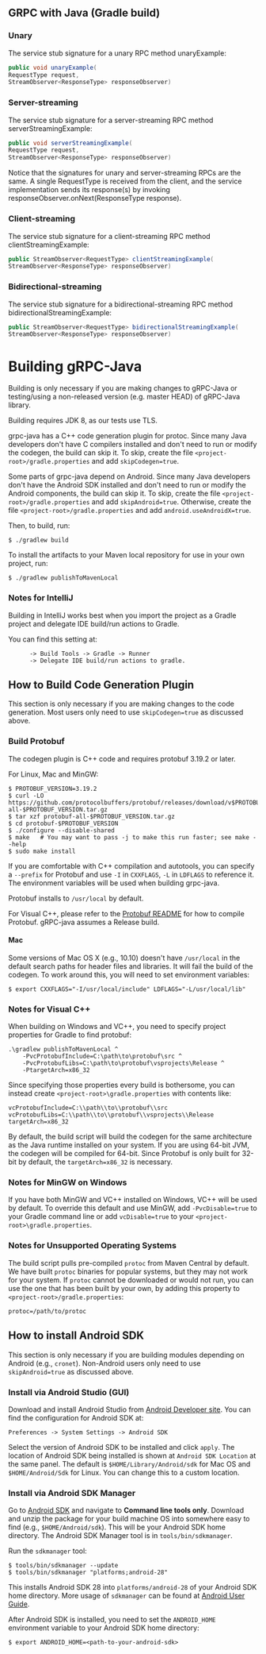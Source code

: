 ## GRPC with Java (Gradle build)

### Unary
The service stub signature for a unary RPC method unaryExample:
```java
public void unaryExample(
RequestType request,
StreamObserver<ResponseType> responseObserver)
```
### Server-streaming
The service stub signature for a server-streaming RPC method serverStreamingExample:
```java
public void serverStreamingExample(
RequestType request,
StreamObserver<ResponseType> responseObserver)
```
Notice that the signatures for unary and server-streaming RPCs are the same. A single RequestType is received from the client, and the service implementation sends its response(s) by invoking responseObserver.onNext(ResponseType response).

### Client-streaming
The service stub signature for a client-streaming RPC method clientStreamingExample:
```java
public StreamObserver<RequestType> clientStreamingExample(
StreamObserver<ResponseType> responseObserver)
```
### Bidirectional-streaming
The service stub signature for a bidirectional-streaming RPC method bidirectionalStreamingExample:
```java
public StreamObserver<RequestType> bidirectionalStreamingExample(
StreamObserver<ResponseType> responseObserver)
```

Building gRPC-Java
==================

Building is only necessary if you are making changes to gRPC-Java or testing/using a non-released
version (e.g. master HEAD) of gRPC-Java library.

Building requires JDK 8, as our tests use TLS.

grpc-java has a C++ code generation plugin for protoc. Since many Java
developers don't have C compilers installed and don't need to run or modify the
codegen, the build can skip it. To skip, create the file
`<project-root>/gradle.properties` and add `skipCodegen=true`.

Some parts of grpc-java depend on Android. Since many Java developers don't have
the Android SDK installed and don't need to run or modify the Android
components, the build can skip it. To skip, create the file
`<project-root>/gradle.properties` and add `skipAndroid=true`.
Otherwise, create the file `<project-root>/gradle.properties` and add `android.useAndroidX=true`.

Then, to build, run:
```
$ ./gradlew build
```

To install the artifacts to your Maven local repository for use in your own
project, run:
```
$ ./gradlew publishToMavenLocal
```

### Notes for IntelliJ
Building in IntelliJ works best when you import the project as a Gradle project and delegate IDE
build/run actions to Gradle.

You can find this setting at:
```Settings -> Build, Execution, Deployment
      -> Build Tools -> Gradle -> Runner
      -> Delegate IDE build/run actions to gradle.
```

How to Build Code Generation Plugin
-----------------------------------
This section is only necessary if you are making changes to the code
generation. Most users only need to use `skipCodegen=true` as discussed above.

### Build Protobuf
The codegen plugin is C++ code and requires protobuf 3.19.2 or later.

For Linux, Mac and MinGW:
```
$ PROTOBUF_VERSION=3.19.2
$ curl -LO https://github.com/protocolbuffers/protobuf/releases/download/v$PROTOBUF_VERSION/protobuf-all-$PROTOBUF_VERSION.tar.gz
$ tar xzf protobuf-all-$PROTOBUF_VERSION.tar.gz
$ cd protobuf-$PROTOBUF_VERSION
$ ./configure --disable-shared
$ make   # You may want to pass -j to make this run faster; see make --help
$ sudo make install
```

If you are comfortable with C++ compilation and autotools, you can specify a
``--prefix`` for Protobuf and use ``-I`` in ``CXXFLAGS``, ``-L`` in
``LDFLAGS`` to reference it. The
environment variables will be used when building grpc-java.

Protobuf installs to ``/usr/local`` by default.

For Visual C++, please refer to the [Protobuf README](https://github.com/google/protobuf/blob/master/cmake/README.md)
for how to compile Protobuf. gRPC-java assumes a Release build.

#### Mac
Some versions of Mac OS X (e.g., 10.10) doesn't have ``/usr/local`` in the
default search paths for header files and libraries. It will fail the build of
the codegen. To work around this, you will need to set environment variables:
```
$ export CXXFLAGS="-I/usr/local/include" LDFLAGS="-L/usr/local/lib"
```

### Notes for Visual C++

When building on Windows and VC++, you need to specify project properties for
Gradle to find protobuf:
```
.\gradlew publishToMavenLocal ^
    -PvcProtobufInclude=C:\path\to\protobuf\src ^
    -PvcProtobufLibs=C:\path\to\protobuf\vsprojects\Release ^
    -PtargetArch=x86_32
```

Since specifying those properties every build is bothersome, you can instead
create ``<project-root>\gradle.properties`` with contents like:
```
vcProtobufInclude=C:\\path\\to\\protobuf\\src
vcProtobufLibs=C:\\path\\to\\protobuf\\vsprojects\\Release
targetArch=x86_32
```

By default, the build script will build the codegen for the same architecture as
the Java runtime installed on your system. If you are using 64-bit JVM, the
codegen will be compiled for 64-bit. Since Protobuf is only built for 32-bit by
default, the `targetArch=x86_32` is necessary.

### Notes for MinGW on Windows
If you have both MinGW and VC++ installed on Windows, VC++ will be used by
default. To override this default and use MinGW, add ``-PvcDisable=true``
to your Gradle command line or add ``vcDisable=true`` to your
``<project-root>\gradle.properties``.

### Notes for Unsupported Operating Systems
The build script pulls pre-compiled ``protoc`` from Maven Central by default.
We have built ``protoc`` binaries for popular systems, but they may not work
for your system. If ``protoc`` cannot be downloaded or would not run, you can
use the one that has been built by your own, by adding this property to
``<project-root>/gradle.properties``:
```
protoc=/path/to/protoc
```

How to install Android SDK
---------------------------
This section is only necessary if you are building modules depending on Android
(e.g., `cronet`). Non-Android users only need to use `skipAndroid=true` as
discussed above.

### Install via Android Studio (GUI)
Download and install Android Studio from [Android Developer site](https://developer.android.com/studio).
You can find the configuration for Android SDK at:
```
Preferences -> System Settings -> Android SDK
```
Select the version of Android SDK to be installed and click `apply`. The location
of Android SDK being installed is shown at `Android SDK Location` at the same panel.
The default is `$HOME/Library/Android/sdk` for Mac OS and `$HOME/Android/Sdk` for Linux.
You can change this to a custom location.

### Install via Android SDK Manager
Go to [Android SDK](https://developer.android.com/studio) and navigate to __Command line tools only__.
Download and unzip the package for your build machine OS into somewhere easy to find
(e.g., `$HOME/Android/sdk`). This will be your Android SDK home directory.
The Android SDK Manager tool is in `tools/bin/sdkmanager`.

Run the `sdkmanager` tool:
```
$ tools/bin/sdkmanager --update
$ tools/bin/sdkmanager "platforms;android-28"
```
This installs Android SDK 28 into `platforms/android-28` of your Android SDK home directory.
More usage of `sdkmanager` can be found at [Android User Guide](https://developer.android.com/studio/command-line/sdkmanager).


After Android SDK is installed, you need to set the `ANDROID_HOME` environment variable to your
Android SDK home directory:
```
$ export ANDROID_HOME=<path-to-your-android-sdk>
```
